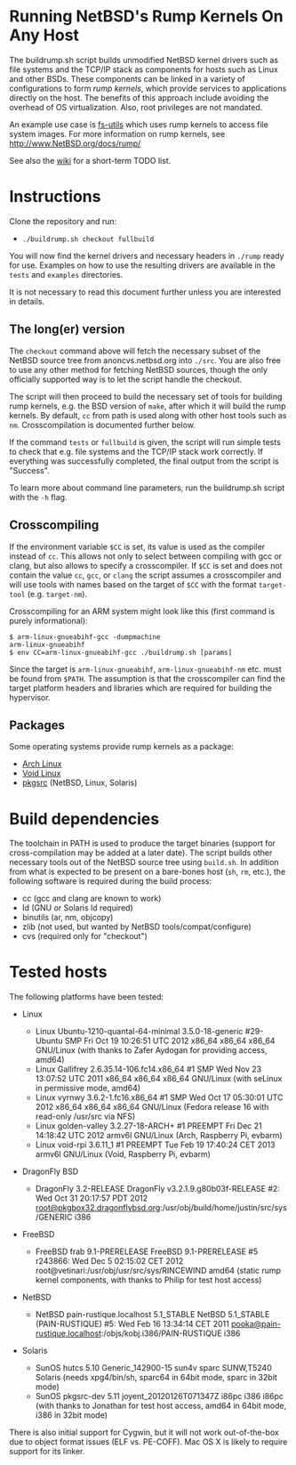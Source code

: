 Running NetBSD's Rump Kernels On Any Host
=========================================

The buildrump.sh script builds unmodified NetBSD kernel drivers such
as file systems and the TCP/IP stack as components for hosts such as
Linux and other BSDs.  These components can be linked in a variety
of configurations to form *rump kernels*, which provide services to
applications directly on the host.  The benefits of this approach include
avoiding the overhead of OS virtualization.  Also, root privileges are
not mandated.

An example use case is [fs-utils](http://github.com/stacktic/fs-utils)
which uses rump kernels to access file system images.  For more
information on rump kernels, see http://www.NetBSD.org/docs/rump/

See also the [wiki](http://github.com/anttikantee/buildrump.sh/wiki/TODO) for
a short-term TODO list.


Instructions
============

Clone the repository and run:

- `./buildrump.sh checkout fullbuild`

You will now find the kernel drivers and necessary headers in `./rump`
ready for use.  Examples on how to use the resulting drivers are available
in the `tests` and `examples` directories.

It is not necessary to read this document further unless you are
interested in details.


The long(er) version
--------------------

The `checkout` command above will fetch the necessary subset of the
NetBSD source tree from anoncvs.netbsd.org into `./src`.  You are also
free to use any other method for fetching NetBSD sources, though the
only officially supported way is to let the script handle the checkout.

The script will then proceed to build the necessary set of tools for
building rump kernels, e.g. the BSD version of `make`, after which it
will build the rump kernels.  By default, `cc` from path is used along
with other host tools such as `nm`.  Crosscompilation is documented
further below.

If the command `tests` or `fullbuild` is given, the script will run simple
tests to check that e.g. file systems and the TCP/IP stack work correctly.
If everything was successfully completed, the final output from the
script is "Success".

To learn more about command line parameters, run the buildrump.sh
script with the `-h` flag.


Crosscompiling
--------------

If the environment variable `$CC` is set, its value is used as the compiler
instead of `cc`.  This allows not only to select between compiling with
gcc or clang, but also allows to specify a crosscompiler.  If `$CC` is set
and does not contain the value `cc`, `gcc`, or `clang` the script assumes
a crosscompiler and will use tools with names based on the target of
`$CC` with the format `target-tool` (e.g. `target-nm`).

Crosscompiling for an ARM system might look like this (first command
is purely informational):

	$ arm-linux-gnueabihf-gcc -dumpmachine
	arm-linux-gnueabihf
	$ env CC=arm-linux-gnueabihf-gcc ./buildrump.sh [params]

Since the target is `arm-linux-gnueabihf`, `arm-linux-gnueabihf-nm` etc.
must be found from `$PATH`.  The assumption is that the crosscompiler
can find the target platform headers and libraries which are required
for building the hypervisor.


Packages
--------

Some operating systems provide rump kernels as a package:

* [Arch Linux](http://aur.archlinux.org/packages/netbsd-rump-cvs/)
* [Void Linux](http://github.com/xtraeme/xbps-packages/blob/master/srcpkgs/netbsd-rumpkernel/template)
* [pkgsrc](http://ftp.netbsd.org/pub/pkgsrc/current/pkgsrc/misc/rump/README.html) (NetBSD, Linux, Solaris)


Build dependencies
==================

The toolchain in PATH is used to produce the target binaries (support
for cross-compilation may be added at a later date).  The script builds
other necessary tools out of the NetBSD source tree using `build.sh`.
In addition from what is expected to be present on a bare-bones host
(`sh`, `rm`, etc.), the following software is required during the build
process:

- cc (gcc and clang are known to work)
- ld (GNU or Solaris ld required)
- binutils (ar, nm, objcopy)
- zlib (not used, but wanted by NetBSD tools/compat/configure)
- cvs (required only for "checkout")


Tested hosts
============

The following platforms have been tested:

- Linux
    - Linux Ubuntu-1210-quantal-64-minimal 3.5.0-18-generic #29-Ubuntu SMP Fri Oct 19 10:26:51 UTC 2012 x86_64 x86_64 x86_64 GNU/Linux (with thanks to Zafer Aydogan for providing access, amd64)
    - Linux Gallifrey 2.6.35.14-106.fc14.x86_64 #1 SMP Wed Nov 23 13:07:52 UTC 2011 x86_64 x86_64 x86_64 GNU/Linux (with seLinux in permissive mode, amd64)
    - Linux vyrnwy 3.6.2-1.fc16.x86_64 #1 SMP Wed Oct 17 05:30:01 UTC 2012 x86_64 x86_64 x86_64 GNU/Linux (Fedora release 16 with read-only /usr/src via NFS)
    - Linux golden-valley 3.2.27-18-ARCH+ #1 PREEMPT Fri Dec 21 14:18:42 UTC 2012 armv6l GNU/Linux (Arch, Raspberry Pi, evbarm)
    - Linux void-rpi 3.6.11_1 #1 PREEMPT Tue Feb 19 17:40:24 CET 2013 armv6l GNU/Linux (Void, Raspberry Pi, evbarm)

- DragonFly BSD
    - DragonFly  3.2-RELEASE DragonFly v3.2.1.9.g80b03f-RELEASE #2: Wed Oct 31 20:17:57 PDT 2012     root@pkgbox32.dragonflybsd.org:/usr/obj/build/home/justin/src/sys/GENERIC  i386

- FreeBSD
    - FreeBSD frab 9.1-PRERELEASE FreeBSD 9.1-PRERELEASE #5 r243866: Wed Dec  5 02:15:02 CET 2012     root@vetinari:/usr/obj/usr/src/sys/RINCEWIND  amd64 (static rump kernel components, with thanks to Philip for test host access)

- NetBSD
    - NetBSD pain-rustique.localhost 5.1_STABLE NetBSD 5.1_STABLE (PAIN-RUSTIQUE) #5: Wed Feb 16 13:34:14 CET 2011  pooka@pain-rustique.localhost:/objs/kobj.i386/PAIN-RUSTIQUE i386

- Solaris
    - SunOS hutcs 5.10 Generic_142900-15 sun4v sparc SUNW,T5240 Solaris (needs xpg4/bin/sh, sparc64 in 64bit mode, sparc in 32bit mode)
    - SunOS pkgsrc-dev 5.11 joyent_20120126T071347Z i86pc i386 i86pc (with thanks to Jonathan for test host access, amd64 in 64bit mode, i386 in 32bit mode)

There is also initial support for Cygwin, but it will not work
out-of-the-box due to object format issues (ELF vs. PE-COFF).
Mac OS X is likely to require support for its linker.

